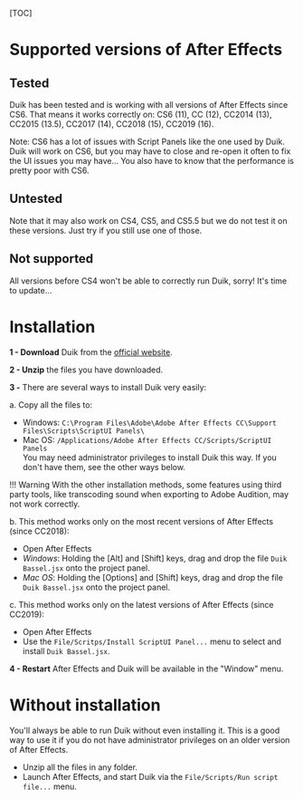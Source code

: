[TOC]

# Supported versions of After Effects 

## Tested

Duik has been tested and is working with all versions of After Effects since CS6. That means it works correctly on:
CS6 (11), CC (12), CC2014 (13), CC2015 (13.5), CC2017 (14), CC2018 (15), CC2019 (16).

Note: CS6 has a lot of issues with Script Panels like the one used by Duik. Duik will work on CS6, but you may have to close and re-open it often to fix the UI issues you may have... You also have to know that the performance is pretty poor with CS6.

## Untested

Note that it may also work on CS4, CS5, and CS5.5 but we do not test it on these versions. Just try if you still use one of those.

## Not supported

All versions before CS4 won't be able to correctly run Duik, sorry! It's time to update...

# Installation

**1 - Download** Duik from the [official website](https://rainboxprod.coop/en/tools/duik/).


**2 - Unzip** the files you have downloaded.


**3 -** There are several ways to install Duik very easily:  

a. Copy all the files to:

- Windows: `C:\Program Files\Adobe\Adobe After Effects CC\Support Files\Scripts\ScriptUI Panels\`  
- Mac OS: `/Applications/Adobe After Effects CC/Scripts/ScriptUI Panels`  
You may need administrator privileges to install Duik this way. If you don't have them, see the other ways below.

!!! Warning
    With the other installation methods, some features using third party tools, like transcoding sound when exporting to Adobe Audition, may not work correctly.

b. This method works only on the most recent versions of After Effects (since CC2018):  

- Open After Effects  
- *Windows*: Holding the [Alt] and [Shift] keys, drag and drop the file `Duik Bassel.jsx` onto the project panel.  
- *Mac OS*: Holding the [Options] and [Shift] keys, drag and drop the file `Duik Bassel.jsx` onto the project panel.  

c. This method works only on the latest versions of After Effects (since CC2019):  

- Open After Effects  
- Use the `File/Scritps/Install ScriptUI Panel...` menu to select and install `Duik Bassel.jsx`.  

**4 - Restart** After Effects and Duik will be available in the "Window" menu.

# Without installation 

You'll always be able to run Duik without even installing it. This is a good way to use it if you do not have administrator privileges on an older version of After Effects.

- Unzip all the files in any folder.  
- Launch After Effects, and start Duik via the `File/Scripts/Run script file...` menu.
